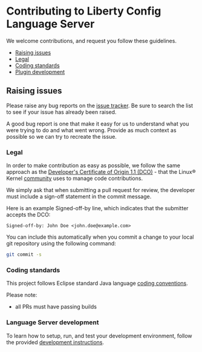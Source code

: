 # Contributing to Liberty Config Language Server
We welcome contributions, and request you follow these guidelines.

 - [Raising issues](#raising-issues)
 - [Legal](#legal)
 - [Coding standards](#coding-standards)
 - [Plugin development](#plugin-development)

## Raising issues
Please raise any bug reports on the [issue tracker](https://github.com/OpenLiberty/liberty-language-server/issues). Be sure to search the list to see if your issue has already been raised.

A good bug report is one that make it easy for us to understand what you were trying to do and what went wrong. Provide as much context as possible so we can try to recreate the issue.

### Legal

In order to make contribution as easy as possible, we follow the same approach as the [Developer's Certificate of Origin 1.1 (DCO)](https://developercertificate.org/) - that the Linux® Kernel [community](https://elinux.org/Developer_Certificate_Of_Origin) uses to manage code contributions.

We simply ask that when submitting a pull request for review, the developer
must include a sign-off statement in the commit message.

Here is an example Signed-off-by line, which indicates that the
submitter accepts the DCO:

```text
Signed-off-by: John Doe <john.doe@example.com>
```

You can include this automatically when you commit a change to your
local git repository using the following command:

```bash
git commit -s
```

### Coding standards

This project follows Eclipse standard Java language [coding conventions](https://wiki.eclipse.org/Coding_Conventions).

Please note:
 - all PRs must have passing builds

### Language Server development

To learn how to setup, run, and test your development environment, follow the provided [ development instructions](./DEVELOPING.md).